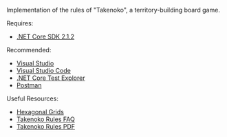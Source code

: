 Implementation of the rules of "Takenoko", a territory-building board game.

Requires:
* [.NET Core SDK 2.1.2](https://www.microsoft.com/net/download)

Recommended:
* [Visual Studio](https://visualstudio.microsoft.com/)
* [Visual Studio Code](https://code.visualstudio.com/)
* [.NET Core Test Explorer](https://marketplace.visualstudio.com/items?itemName=formulahendry.dotnet-test-explorer)
* [Postman](https://www.getpostman.com/)

Useful Resources:
* [Hexagonal Grids](https://www.redblobgames.com/grids/hexagons/)
* [Takenoko Rules FAQ](https://boardgamegeek.com/wiki/page/Takenoko_FAQ)
* [Takenoko Rules PDF](http://www.matagot.com/docs/Takenoko_rules_EN.pdf)
